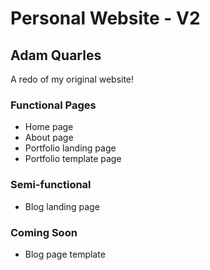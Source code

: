 # Personal Website - V2
## Adam Quarles

A redo of my original website!

### Functional Pages
- Home page
- About page
- Portfolio landing page
- Portfolio template page

### Semi-functional
- Blog landing page

### Coming Soon
- Blog page template
